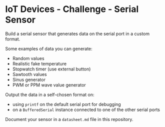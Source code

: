 # IoT Devices - Challenge - Serial Sensor

Build a serial sensor that generates data on the serial port in a custom format.

Some examples of data you can generate:

* Random values
* Realistic fake temperature
* Stopwatch timer (use external button)
* Sawtooth values
* Sinus generator
* PWM or PPM wave value generator

Output the data in a self-chosen format on:

* using `printf` on the default serial port for debugging
* on a `BufferedSerial` instance connected to one of the other serial ports

Document your sensor in a `datasheet.md` file in this repository.
